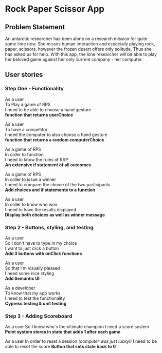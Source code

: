 # Rock Paper Scissor App

## Problem Statement

An antarctic researcher has been alone on a research mission for quite some time now. She misses human interaction and especially playing rock, paper, scissors, however the frozen desert offers only solitude. Thus she has asked us for help.
With this app, the lone researcher will be able to play her beloved game against her only current company - her computer. 

## User stories

### Step One - Functionality 
As a user  
To Play a game of RPS  
I need to be able to choose a hand gesture  
**function that returns userChoice**

As a user  
To have a competitor  
I need the computer to also choose a hand gesture  
**function that returns a random computerChoice**

As a game of RPS  
In order to function  
I need to know the rules of RSP  
**An extensive if statement of all outcomes**

As a game of RPS  
In order to issue a winner  
I need to compare the choice of the two participants  
**Add choices and if statements to a function**

As a user  
In order to know who won  
I need to have the results displayed  
**Display both choices as well as winner message**

### Step 2 - Buttons, styling, and testing

As a user  
So I don't have to type in my choice  
I want to just click a button  
**Add 3 buttons with onClick functions**

As a user  
So that I'm visually pleased  
I need some nice styling  
**Add Semantic UI**

As a developer  
To know that my app works  
I need to test the functionality  
**Cypress testing & unit testing**

### Step 3 - Adding Scoreboard

As a user
So I know who's the ultimate champion
I need a score system
**Point system stores in state that adds 1 after each game**

As a user
In order to reset a session *(computer was just lucky!)*
I need to be able to reset the score
**Button that sets state back to 0**